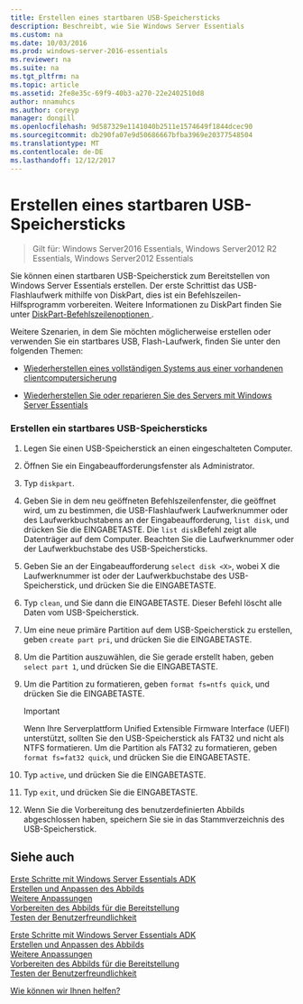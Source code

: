 ```yaml
---
title: Erstellen eines startbaren USB-Speichersticks
description: Beschreibt, wie Sie Windows Server Essentials
ms.custom: na
ms.date: 10/03/2016
ms.prod: windows-server-2016-essentials
ms.reviewer: na
ms.suite: na
ms.tgt_pltfrm: na
ms.topic: article
ms.assetid: 2fe8e35c-69f9-40b3-a270-22e2402510d8
author: nnamuhcs
ms.author: coreyp
manager: dongill
ms.openlocfilehash: 9d587329e1141040b2511e1574649f1844dcec90
ms.sourcegitcommit: db290fa07e9d50686667bfba3969e20377548504
ms.translationtype: MT
ms.contentlocale: de-DE
ms.lasthandoff: 12/12/2017
---
```

# <a name="create-a-bootable-usb-flash-drive"></a>Erstellen eines startbaren USB-Speichersticks

>Gilt für: Windows Server2016 Essentials, Windows Server2012 R2 Essentials, Windows Server2012 Essentials

Sie können einen startbaren USB-Speicherstick zum Bereitstellen von Windows Server Essentials erstellen. Der erste Schrittist das USB-Flashlaufwerk mithilfe von DiskPart, dies ist ein Befehlszeilen-Hilfsprogramm vorbereiten. Weitere Informationen zu DiskPart finden Sie unter [DiskPart-Befehlszeilenoptionen ](https://go.microsoft.com/fwlink/?LinkId=207073).  
  
 Weitere Szenarien, in dem Sie möchten möglicherweise erstellen oder verwenden Sie ein startbares USB, Flash-Laufwerk, finden Sie unter den folgenden Themen:  
  
-   [Wiederherstellen eines vollständigen Systems aus einer vorhandenen clientcomputersicherung](https://technet.microsoft.com/library/jj713539.aspx#BKMK_CreateBootable)  
  
-   [Wiederherstellen Sie oder reparieren Sie des Servers mit Windows Server Essentials](https://technet.microsoft.com/library/jj593197.aspx#BKMK_Restore_2)  
  
### <a name="to-create-a-bootable-usb-flash-drive"></a>Erstellen ein startbares USB-Speichersticks  
  
1.  Legen Sie einen USB-Speicherstick an einen eingeschalteten Computer.  
  
2.  Öffnen Sie ein Eingabeaufforderungsfenster als Administrator.  
  
3.  Typ `diskpart`.  
  
4.  Geben Sie in dem neu geöffneten Befehlszeilenfenster, die geöffnet wird, um zu bestimmen, die USB-Flashlaufwerk Laufwerknummer oder des Laufwerkbuchstabens an der Eingabeaufforderung, `list disk`, und drücken Sie die EINGABETASTE. Die `list disk`Befehl zeigt alle Datenträger auf dem Computer. Beachten Sie die Laufwerknummer oder der Laufwerkbuchstabe des USB-Speichersticks.  
  
5.  Geben Sie an der Eingabeaufforderung `select disk <X>`, wobei X die Laufwerknummer ist oder der Laufwerkbuchstabe des USB-Speicherstick, und drücken Sie die EINGABETASTE.  
  
6.  Typ `clean`, und Sie dann die EINGABETASTE. Dieser Befehl löscht alle Daten vom USB-Speicherstick.  
  
7.  Um eine neue primäre Partition auf dem USB-Speicherstick zu erstellen, geben `create part pri`, und drücken Sie die EINGABETASTE.  
  
8.  Um die Partition auszuwählen, die Sie gerade erstellt haben, geben `select part 1`, und drücken Sie die EINGABETASTE.  
  
9. Um die Partition zu formatieren, geben `format fs=ntfs quick`, und drücken Sie die EINGABETASTE.  
  
    > [!IMPORTANT]
    >  Wenn Ihre Serverplattform Unified Extensible Firmware Interface (UEFI) unterstützt, sollten Sie den USB-Speicherstick als FAT32 und nicht als NTFS formatieren. Um die Partition als FAT32 zu formatieren, geben `format fs=fat32 quick`, und drücken Sie die EINGABETASTE.  
  
10. Typ `active`, und drücken Sie die EINGABETASTE.  
  
11. Typ `exit`, und drücken Sie die EINGABETASTE.  
  
12. Wenn Sie die Vorbereitung des benutzerdefinierten Abbilds abgeschlossen haben, speichern Sie sie in das Stammverzeichnis des USB-Speicherstick.  
  
## <a name="see-also"></a>Siehe auch  

 [Erste Schritte mit Windows Server Essentials ADK](Getting-Started-with-the-Windows-Server-Essentials-ADK.md)   
 [Erstellen und Anpassen des Abbilds](Creating-and-Customizing-the-Image.md)   
 [Weitere Anpassungen](Additional-Customizations.md)   
 [Vorbereiten des Abbilds für die Bereitstellung](Preparing-the-Image-for-Deployment.md)   
 [Testen der Benutzerfreundlichkeit](Testing-the-Customer-Experience.md)   

 [Erste Schritte mit Windows Server Essentials ADK](../install/Getting-Started-with-the-Windows-Server-Essentials-ADK.md)   
 [Erstellen und Anpassen des Abbilds](../install/Creating-and-Customizing-the-Image.md)   
 [Weitere Anpassungen](../install/Additional-Customizations.md)   
 [Vorbereiten des Abbilds für die Bereitstellung](../install/Preparing-the-Image-for-Deployment.md)   
 [Testen der Benutzerfreundlichkeit](../install/Testing-the-Customer-Experience.md)   

 [Wie können wir Ihnen helfen?](https://windows.microsoft.com/windows/support)
